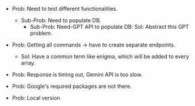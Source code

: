 - Prob: Need to test different functionalities.
    - Sub-Prob: Need to populate DB.
        - Sub-Prob: Need-GPT API to populate DB:
            Sol: Abstract this GPT problem.


- Prob: Getting all commands -> have to create separate endpoints.
    - Sol:  Have a common term like enigma, which will be added to every array. 


- Prob: Response is timing out, Gemini API is too slow. 

- Prob: Google's required packages are not there.

- Prob: Local version 